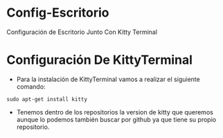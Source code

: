 # Config-Escritorio
Configuración de Escritorio Junto Con Kitty Terminal

# Configuración De KittyTerminal

* Para la instalación de KittyTerminal vamos a realizar el siguiente comando: 

```
sudo apt-get install kitty

```
* Tenemos dentro de los repositorios la version de kitty que queremos aunque lo podemos también buscar por github ya que tiene su propio repositorio.
